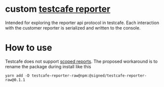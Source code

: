 # custom [testcafe reporter][testcafe-reporter]

Intended for exploring the reporter api protocol in testcafe.
Each interaction with the customer reporter is serialized and written to the console.

# How to use
Testcafe does not support [scoped reports](https://github.com/DevExpress/testcafe/issues/4692#issuecomment-578790454).
The proposed workaround is to rename the package during install like this

````shell
yarn add -D testcafe-reporter-raw@npm:@signed/testcafe-reporter-raw@0.1.1
````

[testcafe-reporter]: https://testcafe.io/documentation/402810/guides/extend-testcafe/reporter-plugin
